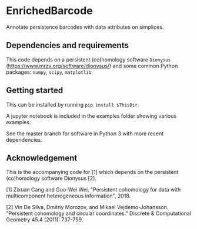 # EnrichedBarcode

Annotate persistence barcodes with data attributes on simplices.

## Dependencies and requirements

This code depends on a persistent (co)homology software `Dionysus` (https://www.mrzv.org/software/dionysus/) and some common Python packages: `numpy`, `scipy`, `matplotlib`.

## Getting started

This can be installed by running ``pip install $ThisDir``.

A jupyter notebook is included in the examples folder showing various examples.

See the master branch for software in Python 3 with more recent dependencies.

## Acknowledgement

This is the accompanying code for [1] which depends on the persistent (co)homology software Dionysus [2].

[1] Zixuan Cang and Guo-Wei Wei, "Persistent cohomology for data with multicomponent heterogeneous information", 2018.

[2] Vin De Silva, Dmitriy Morozov, and Mikael Vejdemo-Johansson. "Persistent cohomology and circular coordinates." Discrete & Computational Geometry 45.4 (2011): 737-759.
